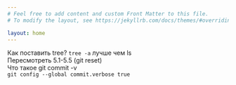 ```yaml
---
# Feel free to add content and custom Front Matter to this file.
# To modify the layout, see https://jekyllrb.com/docs/themes/#overriding-theme-defaults

layout: home
---
```

Как поставить tree? `tree -a` лучше чем ls  
Пересмотреть 5.1-5.5 (git reset)  
Что такое git commit \-v  
`git config --global commit.verbose true`  